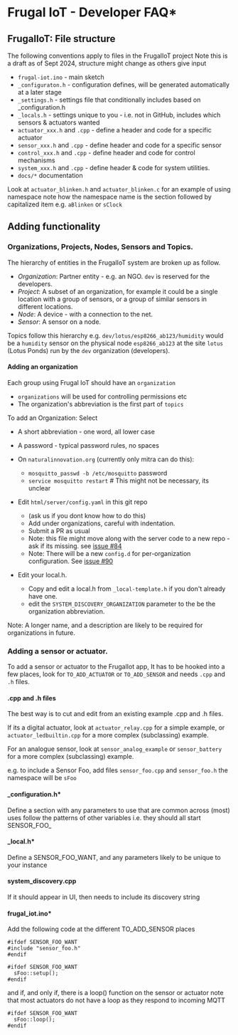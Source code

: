 # Frugal IoT - Developer FAQ*

## FrugalIoT: File structure

The following conventions apply to files in the FrugalIoT project
Note this is a draft as of Sept 2024, structure might change as others give input

* `frugal-iot.ino`  - main sketch
* `_configuraton.h`	- configuration defines, will be generated automatically at a later stage
* `_settings.h`		- settings file that conditionally includes based on _configuration.h
* `_locals.h` 		- settings unique to you - i.e. not in GitHub, includes which sensors & actuators wanted
* `actuator_xxx.h` and `.cpp`	- define a header and code for a specific actuator
* `sensor_xxx.h` and `.cpp`	- define header and code for a specific sensor
* `control_xxx.h` and `.cpp`	- define header and code for control mechanisms
* `system_xxx.h` and `.cpp` - define header & code for system utilities. 
* `docs/*` documentation 

Look at `actuator_blinken.h` and `actuator_blinken.c` for an example of using namespace note how the namespace name is the section followed by capitalized item e.g. `aBlinken` or `sClock`

## Adding functionality

### Organizations, Projects, Nodes, Sensors and Topics.
The hierarchy of entities in the FrugalIoT system are broken up as follow.
* _Organization_: Partner entity - e.g. an NGO.  `dev` is reserved for the developers.
* _Project_: A subset of an organization, for example it could be a single location with a group of sensors, or a group of similar sensors in different locations.
* _Node_: A device - with a connection to the net.
* _Sensor_: A sensor on a node.

Topics follow this hierarchy e.g. `dev/lotus/esp8266_ab123/humidity` would be a `humidity` sensor on the physical node
`esp8266_ab123` at the site `lotus` (Lotus Ponds) run by the `dev` organization (developers). 

#### Adding an organization

Each group using Frugal IoT should have an `organization`
- `organizations` will be used for controlling permissions etc
- The organization's abbreviation is the first part of `topics`

To add an Organization: Select
* A short abbreviation - one word, all lower case
* A password - typical password rules, no spaces
  
* On `naturalinnovation.org` (currently only mitra can do this):
  * `mosquitto_passwd -b /etc/mosquitto` <organization abbreviation> password
  * `service mosquitto restart`   # This might not be necessary, its unclear

* Edit `html/server/config.yaml` in this git repo
  * (ask us if you dont know how to do this)
  * Add under organizations, careful with indentation.
  * Submit a PR as usual
  * Note: this file might move along with the server code to a new repo - ask if its missing. see [issue #84](https://github.com/mitra42/frugal-iot/issues/84)
  * Note: There will be a new `config.d` for per-organization configuration. See [issue #90](https://github.com/mitra42/frugal-iot/issues/90)
* Edit your local.h.
  * Copy and edit a local.h from `_local-template.h` if you don't already have one.
  * edit the `SYSTEM_DISCOVERY_ORGANIZATION` parameter to the be the organization abbreviation.

Note: A longer name, and a description are likely to be required for organizations in future.

### Adding a sensor or actuator.

To add a sensor or actuator to the FrugalIot app, 
It has to be hooked into a few places, look for `TO_ADD_ACTUATOR` or `TO_ADD_SENSOR` and needs `.cpp` and `.h` files.

#### .cpp and .h files

The best way is to cut and edit from an existing example .cpp and .h files.

If its a digital actuator, look at `actuator_relay.cpp` for a simple example, 
or `actuator_ledbuiltin.cpp` for a more complex (subclassing) example.

For an analogue sensor, look at `sensor_analog_example` 
or `sensor_battery` for a more complex (subclassing) example.

e.g. to include a Sensor Foo, add files `sensor_foo.cpp` and `sensor_foo.h`
the namespace will be `sFoo`

#### _configuration.h*
Define a section with any parameters to use that are common across (most) uses
  follow the patterns of other variables i.e. they should all start SENSOR_FOO_

#### _local.h*
Define a SENSOR_FOO_WANT, and any parameters likely to be unique to your instance
  
#### system_discovery.cpp
If it should appear in UI, then needs to include its discovery string

#### frugal_iot.ino*
Add the following code at the different TO_ADD_SENSOR places
```
#ifdef SENSOR_FOO_WANT
#include "sensor_foo.h"
#endif
```
```
#ifdef SENSOR_FOO_WANT
  sFoo::setup();
#endif
```
and if, and only if, there is a loop() function on the sensor or actuator
note that most actuators do not have a loop as they respond to incoming MQTT
```
#ifdef SENSOR_FOO_WANT
  sFoo::loop();
#endif
```


